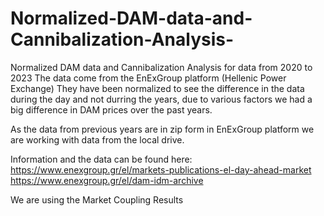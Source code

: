 # Normalized-DAM-data-and-Cannibalization-Analysis-
Normalized DAM data and Cannibalization Analysis for data from 2020 to 2023
The data come from the EnExGroup platform (Hellenic Power Exchange)
They have been normalized to see the difference in the data during the day and not durring the years, due to various factors we had a big difference in DAM prices over the past years.

As the data from previous years are in zip form in EnExGroup platform we are working with data from the local drive.

Information and the data can be found here: https://www.enexgroup.gr/el/markets-publications-el-day-ahead-market
https://www.enexgroup.gr/el/dam-idm-archive

We are using the Market Coupling Results
